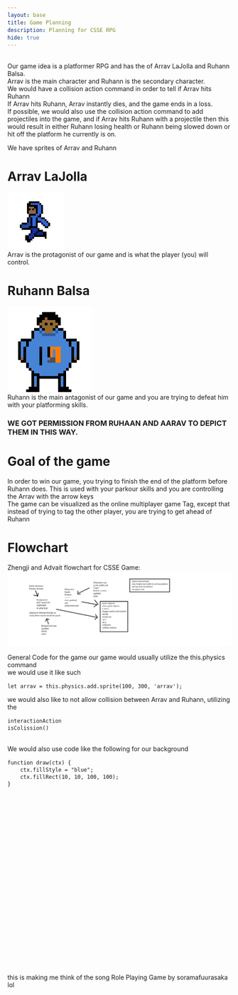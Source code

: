 ```yaml
---
layout: base
title: Game Planning
description: Planning for CSSE RPG
hide: true
---
```






<br>
Our game idea is a platformer RPG and has the  of Arrav LaJolla and Ruhann Balsa. <br>
Arrav is the main character and Ruhann is the secondary character. <br>
We would have a collision action command in order to tell if Arrav hits Ruhann <br>
If Arrav hits Ruhann, Arrav instantly dies, and the game ends in a loss. <br>
If possible, we would also use the collision action command to add projectiles into the game, and if Arrav hits Ruhann with a projectile then this would result in either Ruhann losing health or Ruhann being slowed down or hit off the platform he currently is on.


We have sprites of Arrav and Ruhann

# Arrav LaJolla
![Arrav](ruarav.gif)
<br>
Arrav is the protagonist of our game and is what the player (you) will control. 

# Ruhann Balsa
![Ruhann](rufat.gif)
<br>
Ruhann is the main antagonist of our game and you are trying to defeat him with your platforming skills. 


### WE GOT PERMISSION FROM RUHAAN AND AARAV TO DEPICT THEM IN THIS WAY.


# Goal of the game
In order to win our game, you trying to finish the end of the platform before Ruhann does. This is used with your parkour skills and you are controlling the Arrav with the arrow keys <br>
The game can be visualized as the online multiplayer game Tag, except that instead of trying to tag the other player, you are trying to get ahead of Ruhann <br>


# Flowchart <br>

Zhengji and Advait flowchart for CSSE Game: <br>
![Flowchart](final-flowchart.png)
<br>


General Code for the game
our game would usually utilize the this.physics command <br>
we would use it like such

```
let arrav = this.physics.add.sprite(100, 300, 'arrav');
```

we would also like to not allow collision between Arrav and Ruhann, utilizing the 
```
interactionAction
isColission()
```

<br>
We would also use code like the following for our background

```
function draw(ctx) {
    ctx.fillStyle = "blue";
    ctx.fillRect(10, 10, 100, 100);
}
```


<br>
<br>
<br>
<br>
<br>
<br>
<br>
<br>
<br>
<br>
<br>
<br>
<br>
<br>
<br>
<br>
<br>
<br>
<br>
<br>
<br>
<br>
<br>


this is making me think of the song Role Playing Game by soramafuurasaka lol


<!-- 
it worked...

thank you finally....

now its time to local host...

local host, has worked...

YESSSSSSS

THAT

WAS

SO

NICE

FINALLY

Hi guys :D
I have been told to do more index.md stuff so here have some gibberish

rip rachits friend :c

anyway have rachits github and belows his entire linkedin :D

i need to update ss but heres his linkedin link

So my buttons weere kinda not working so i inputted it into chatpgt and this is what they said to do.


<!DOCTYPE html>
<html lang="en">
<head>
  <meta charset="UTF-8">
  <meta name="viewport" content="width=device-width, initial-scale=1.0">
  <title>Buttons</title>
  <style>
    .button {
      display: inline-block;
      margin: 10px 0;
      text-decoration: none;
    }
    .button button {
      padding: 10px 20px;
      font-size: 16px;
      background-color: #007BFF;
      color: white;
      border: none;
      cursor: pointer;
      border-radius: 5px;
    }
    .button button:hover {
      background-color: #0056b3;
    }
  </style>
</head>
<body>
  <a href="https://github.com/xinjiav2/test2/blob/main/_notebooks/Foundation/B-tools_and_equipment/2023-08-22-devops_tools-verify.ipynb" target="_blank" class="button">
    <button>Validate notebook i think?</button>
  </a>

  <a href="https://www.linkedin.com/in/rachit-jaiswal-a534b5196" target="_blank" class="button">
    <button>Rachit's LinkedIn</button>
  </a>

  <a href="https://github.com/rachit-j" target="_blank" class="button">
    <button>Rachit's GitHub</button>
  </a>

  <a href="https://academicsandathleticsforall.org/team" target="_blank" class="button">
    <button>Rachit's Non-Profit</button>
  </a>

  <a href="https://ftcscorpio.com/2022-2023-members/" target="_blank" class="button">
    <button>Rachit's FTC Team Scorpio</button>
  </a>

  <p>In case you have not noticed, I am kinda addicted to anything Rachit related.</p>

  <p>Anyway, I got the signup to LinkedIn thing, so I cannot put the images of Rachit on there, sadly.</p>

  <a href="https://nighthawkcoders.github.io/portfolio_2025/devops/tools/verify" target="_blank" class="button">
    <button>Verify Tools (bc apparently we need it)</button>
  </a>
</body>
</html>

hi!
apparently i got permission to have rachit images
so im gonna add that eventually

hopefully this is a snake 

<div style="display: flex; flex-wrap: wrap; gap: 10px;">
    <a href="{{site.baseurl}}/snake" style="text-decoration: none;">
        <div style="background-color: #BBDE22; color: black; padding: 10px 20px; border-radius: 5px; font-weight: bold;">
            Snake Game
        </div>
     </a>
</div>

<br>

<div style="display: flex; flex-wrap: wrap; gap: 10px;">
    <a href="{{site.baseurl}}/problemos" style="text-decoration: none;">
        <div style="background-color: #38afad; color: black; padding: 10px 20px; border-radius: 5px; font-weight: bold;">
            Problemos
        </div>
     </a>
</div>

<br>


<div style="display: flex; flex-wrap: wrap; gap: 10px;">
    <a href="{{site.baseurl}}/sxc" style="text-decoration: none;">
        <div style="background-color: #38afad; color: black; padding: 10px 20px; border-radius: 5px; font-weight: bold;">
            panel thing
        </div>
     </a>
</div>

<br>

<div style="display: flex; flex-wrap: wrap; gap: 10px;">
    <a href="{{site.baseurl}}/ntps" style="text-decoration: none;">
        <div style="background-color: #38afad; color: black; padding: 10px 20px; border-radius: 5px; font-weight: bold;">
            Code That You Get if You Press ctrl+u on Chrome New Tab (doesent work lol its just the code and you cant even see it)
        </div>
     </a>
</div>

<br>


<a href="/ithw.html">View Notebook</a>


-->